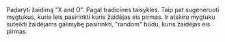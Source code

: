 Padaryti žaidimą "X and O". Pagal tradicines taisykles. Taip pat sugeneruoti mygtukus, kurie leis pasirinkti kuris žaidėjas eis pirmas. Ir atskiru mygtuku suteikti žaidėjams galimybę pasirinkti, "random" būdu, kuris žaidėjas eis pirmas. 